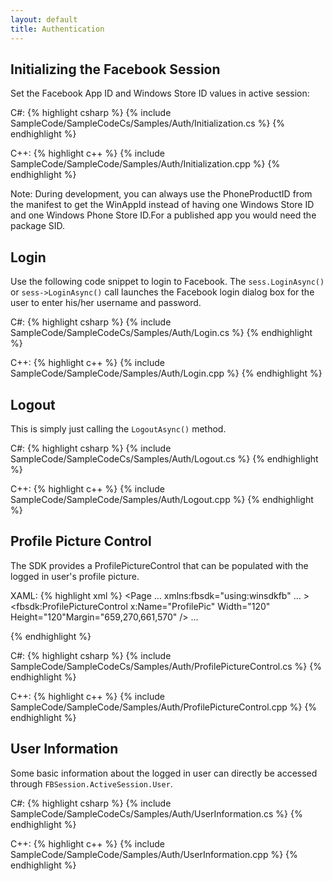 ```yaml
---
layout: default
title: Authentication
---
```


## Initializing the Facebook Session
Set the Facebook App ID and Windows Store ID values in active session:

C#:
{% highlight csharp %}
{% include SampleCode/SampleCodeCs/Samples/Auth/Initialization.cs %}
{% endhighlight %}

C++:
{% highlight c++ %}
{% include SampleCode/SampleCode/Samples/Auth/Initialization.cpp %}
{% endhighlight %}

Note: During development, you can always use the PhoneProductID from the manifest to get the WinAppId instead of having one Windows Store ID and one Windows Phone Store ID.For a published app you would need the package SID.

## Login
Use the following code snippet to login to Facebook.
The `sess.LoginAsync()` or `sess->LoginAsync()` call launches the Facebook login dialog box for the user to enter his/her username and password.

C#:
{% highlight csharp %}
{% include SampleCode/SampleCodeCs/Samples/Auth/Login.cs %}
{% endhighlight %}

C++:
{% highlight c++ %}
{% include SampleCode/SampleCode/Samples/Auth/Login.cpp %}
{% endhighlight %}

## Logout
This is simply just calling the `LogoutAsync()` method.

C#:
{% highlight csharp %}
{% include SampleCode/SampleCodeCs/Samples/Auth/Logout.cs %}
{% endhighlight %}

C++:
{% highlight c++ %}
{% include SampleCode/SampleCode/Samples/Auth/Logout.cpp %}
{% endhighlight %}

## Profile Picture Control
The SDK provides a ProfilePictureControl that can be populated with the logged in user's profile picture.

XAML:
{% highlight xml %}
<Page
    …
    xmlns:fbsdk="using:winsdkfb"
    … >
<fbsdk:ProfilePictureControl x:Name="ProfilePic" Width="120" Height="120"Margin="659,270,661,570" />
...
</Page>

{% endhighlight %}

C#:
{% highlight csharp %}
{% include SampleCode/SampleCodeCs/Samples/Auth/ProfilePictureControl.cs %}
{% endhighlight %}

C++:
{% highlight c++ %}
{% include SampleCode/SampleCode/Samples/Auth/ProfilePictureControl.cpp %}
{% endhighlight %}

## User Information
Some basic information about the logged in user can directly be accessed through `FBSession.ActiveSession.User`.

C#:
{% highlight csharp %}
{% include SampleCode/SampleCodeCs/Samples/Auth/UserInformation.cs %}
{% endhighlight %}

C++:
{% highlight c++ %}
{% include SampleCode/SampleCode/Samples/Auth/UserInformation.cpp %}
{% endhighlight %}
<br />